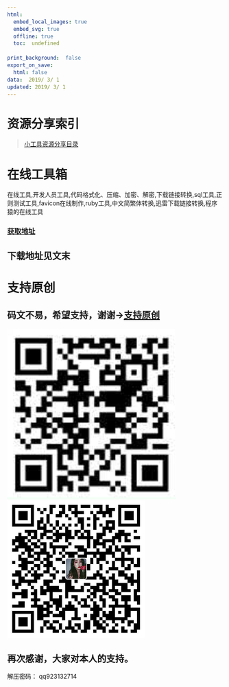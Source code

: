 ```yaml
---
html:
  embed_local_images: true
  embed_svg: true
  offline: true
  toc:  undefined

print_background:  false
export_on_save:
  html: false
data:  2019/ 3/ 1
updated: 2019/ 3/ 1
---
```


# 资源分享索引

> [小工具资源分享目录](https://blog.csdn.net/qq923132714/article/details/86247202 "小工具资源分享目录")



# 在线工具箱

在线工具,开发人员工具,代码格式化、压缩、加密、解密,下载链接转换,sql工具,正则测试工具,favicon在线制作,ruby工具,中文简繁体转换,迅雷下载链接转换,程序猿的在线工具

### [获取地址](http://u16848854.ctfile.net/fs/16848854-343936090 "获取地址")


## 下载地址见文末

# 支持原创
## 码文不易，希望支持，谢谢->**[支持原创](http://blog.csdn.net/qq923132714/article/details/79399145)**
![微信支付](https://raw.githubusercontent.com/923132714/my_picture/master/blog/support/weixin.png)![微信支付](https://raw.githubusercontent.com/923132714/my_picture/master/blog/support/支付宝.png)
## 再次感谢，大家对本人的支持。

解压密码： qq923132714
